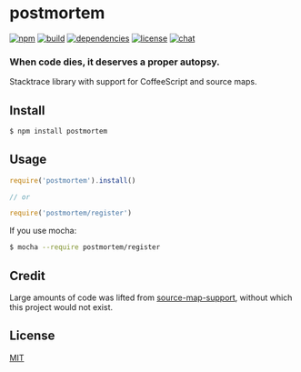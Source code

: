 # postmortem

[![npm][npm-img]][npm-url]
[![build][build-img]][build-url]
[![dependencies][dependencies-img]][dependencies-url]
[![license][license-img]][license-url]
[![chat][chat-img]][chat-url]

### When code dies, it deserves a proper autopsy.
Stacktrace library with support for CoffeeScript and source maps.

## Install
```bash
$ npm install postmortem
```

## Usage
```javascript
require('postmortem').install()

// or

require('postmortem/register')
```


If you use mocha:
```bash
$ mocha --require postmortem/register
```

## Credit
Large amounts of code was lifted from
[source-map-support](https://github.com/evanw/node-source-map-support), without
which this project would not exist.

## License
[MIT][license-url]

[build-img]:        https://img.shields.io/travis/zeekay/postmortem.svg
[build-url]:        https://travis-ci.org/zeekay/postmortem
[chat-img]:         https://badges.gitter.im/join-chat.svg
[chat-url]:         https://gitter.im/zeekay/hi
[coverage-img]:     https://coveralls.io/repos/zeekay/postmortem/badge.svg?branch=master&service=github
[coverage-url]:     https://coveralls.io/github/zeekay/postmortem?branch=master
[dependencies-img]: https://david-dm.org/zeekay/postmortem.svg
[dependencies-url]: https://david-dm.org/zeekay/postmortem
[downloads-img]:    https://img.shields.io/npm/dm/postmortem.svg
[downloads-url]:    http://badge.fury.io/js/postmortem
[license-img]:      https://img.shields.io/npm/l/postmortem.svg
[license-url]:      https://github.com/zeekay/postmortem/blob/master/LICENSE
[npm-img]:          https://img.shields.io/npm/v/postmortem.svg
[npm-url]:          https://www.npmjs.com/package/postmortem
